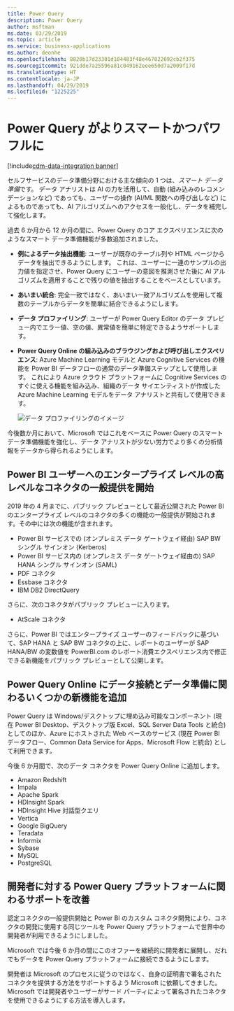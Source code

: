 ```yaml
---
title: Power Query
description: Power Query
author: msftman
ms.date: 03/29/2019
ms.topic: article
ms.service: business-applications
ms.author: deonhe
ms.openlocfilehash: 8820b17d23301d104483f48e467022692cb2f375
ms.sourcegitcommit: 921dde7a25596a81c049162eee650d7a2009f17d
ms.translationtype: HT
ms.contentlocale: ja-JP
ms.lasthandoff: 04/29/2019
ms.locfileid: "1225225"
---
```

# <a name="power-query-becomes-smarter-and-more-powerful"></a>Power Query がよりスマートかつパワフルに
[!include[cdm-data-integration banner](../includes/cdm-data-integration.md)]


セルフサービスのデータ準備分野における主な傾向の 1 つは、*スマート データ準備*です。 データ アナリストは AI の力を活用して、自動 (組み込みのレコメンデーションなど) であっても、ユーザーの操作 (AI/ML 関数への呼び出しなど) によるものであっても、AI アルゴリズムへのアクセスを一般化し、データを補完して強化します。

過去 6 か月から 12 か月の間に、Power Query のコア エクスペリエンスに次のようなスマート データ準備機能が多数追加されました。

- **例によるデータ抽出機能**: ユーザーが既存のテーブル列や HTML ページからデータを抽出できるようにします。 これは、ユーザーに一連のサンプルの出力値を指定させ、Power Query にユーザーの意図を推測させた後に AI アルゴリズムを適用することで残りの値を抽出することをベースとしています。  
- **あいまい統合**: 完全一致ではなく、あいまい一致アルゴリズムを使用して複数のテーブルからデータを簡単に結合できるようにします。 
- **データ プロファイリング**: ユーザーが Power Query Editor のデータ プレビュー内でエラー値、空の値、異常値を簡単に特定できるようサポートします。 
- **Power Query Online の組み込みのブラウジングおよび呼び出しエクスペリエンス**: Azure Machine Learning モデルと Azure Cognitive Services の機能を Power BI データフローの通常のデータ準備ステップとして使用します。 これにより Azure クラウド プラットフォームに Cognitive Services のすぐに使える機能を組み込み、組織のデータ サイエンティストが作成した Azure Machine Learning モデルをデータ アナリストと共有して使用できます。  

   ![データ プロファイリングのイメージ](media/data-profiling.png "データ プロファイリングのイメージ")

今後数か月において、Microsoft ではこれをベースに Power Query のスマート データ準備機能を強化し、データ アナリストが少ない労力でより多くの分析情報をデータから得られるようにします。

## <a name="high-enterprise-value-connectors-become-generally-available-for-power-bi-customers"></a>Power BI ユーザーへのエンタープライズ レベルの高レベルなコネクタの一般提供を開始

2019 年の 4 月までに、パブリック プレビューとして最近公開された Power BI のエンタープライズ レベルのコネクタの多くの機能の一般提供が開始されます。その中には次の機能が含まれます。

- Power BI サービスでの (オンプレミス データ ゲートウェイ経由) SAP BW シングル サインオン (Kerberos)
- Power BI サービス内の (オンプレミス データ ゲートウェイ経由の) SAP HANA シングル サインオン (SAML)
- PDF コネクタ
- Essbase コネクタ
- IBM DB2 DirectQuery

さらに、次のコネクタがパブリック プレビューに入ります。

- AtScale コネクタ

さらに、Power BI ではエンタープライズ ユーザーのフィードバックに基づいて、SAP HANA と SAP BW コネクタの上に、レポートのユーザーが SAP HANA/BW の変数値を PowerBI.com のレポート消費エクスペリエンス内で修正できる新機能をパブリック プレビューとして公開します。

## <a name="power-query-online-adds-several-new-data-connectivity-and-preparation-capabilities"></a>Power Query Online にデータ接続とデータ準備に関わるいくつかの新機能を追加

Power Query は Windows/デスクトップに埋め込み可能なコンポーネント (現在 Power BI Desktop、デスクトップ版 Excel、SQL Server Data Tools と統合) としてのほか、Azure にホストされた Web ベースのサービス (現在 Power BI データフロー、Common Data Service for Apps、Microsoft Flow と統合) として利用できます。

今後 6 か月間で、次のデータ コネクタを Power Query Online に追加します。  

- Amazon Redshift
- Impala
- Apache Spark
- HDInsight Spark
- HDInsight Hive 対話型クエリ
- Vertica
- Google BigQuery
- Teradata
- Informix
- Sybase
- MySQL
- PostgreSQL

## <a name="increased-support-for-developers-on-the-power-query-platform"></a>開発者に対する Power Query プラットフォームに関わるサポートを改善

認定コネクタの一般提供開始と Power BI のカスタム コネクタ開発により、コネクタの開発に使用する同じツールを Power Query プラットフォームで世界中の開発者が利用できるようにしました。

Microsoft では今後 6 か月の間にこのオファーを継続的に開発者に展開し、だれでもデータを Power Query プラットフォームに接続できるようにします。 

開発者は Microsoft のプロセスに従うのではなく、自身の証明書で署名されたコネクタを提供する方法をサポートするよう Microsoft に依頼してきました。 Microsoft では開発者やユーザーがサード パーティによって署名されたコネクタを使用できるようにする方法を導入します。
